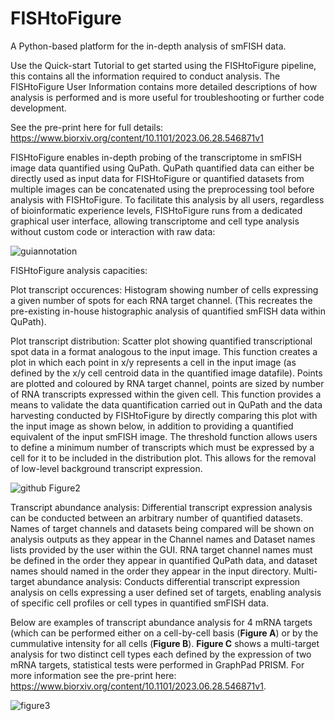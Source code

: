 # FISHtoFigure
A Python-based platform for the in-depth analysis of smFISH data.

Use the Quick-start Tutorial to get started using the FISHtoFigure pipeline, this contains all the information required to conduct analysis. The FISHtoFigure User Information contains more detailed descriptions of how analysis is performed and is more useful for troubleshooting or further code development. 

See the pre-print here for full details: https://www.biorxiv.org/content/10.1101/2023.06.28.546871v1

FISHtoFigure enables in-depth probing of the transcriptome in smFISH image data quantified using QuPath. QuPath quantified data can either be directly used as input data for FISHtoFigure or quantified datasets from multiple images can be concatenated using the preprocessing tool before analysis with FISHtoFigure. To facilitate this analysis by all users, regardless of bioinformatic experience levels, FISHtoFigure runs from a dedicated graphical user interface, allowing transcriptome and cell type analysis without custom code or interaction with raw data:

![guiannotation](https://github.com/Calum-Bentley-Abbot/FISHtoFigure/assets/109809682/0b23f957-44b2-40ef-bc16-795d8a657750)

FISHtoFigure analysis capacities: 

Plot transcript occurences: Histogram showing number of cells expressing a given number of spots for each RNA target channel. (This recreates the pre-existing in-house histographic analysis of quantified smFISH data within QuPath).

Plot transcript distribution: Scatter plot showing quantified transcriptional spot data in a format analogous to the input image. This function creates a plot in which each point in x/y represents a cell in the input image (as defined by the x/y cell centroid data in the quantified image datafile). Points are plotted and coloured by RNA target channel, points are sized by number of RNA transcripts expressed within the given cell. This function provides a means to validate the data quantification carried out in QuPath and the data harvesting conducted by FISHtoFigure by directly comparing this plot with the input image as shown below, in addition to providing a quantified equivalent of the input smFISH image. The threshold function allows users to define a minimum number of transcripts which must be expressed by a cell for it to be included in the distribution plot. This allows for the removal of low-level background transcript expression. 

![github Figure2](https://github.com/Calum-Bentley-Abbot/FISHtoFigure/assets/109809682/df52d515-04b7-4afe-8489-7dcf12261ef8)

Transcript abundance analysis: Differential transcript expression analysis can be conducted between an arbitrary number of quantified datasets. Names of target channels and datasets being compared will be shown on analysis outputs as they appear in the Channel names and Dataset names lists provided by the user within the GUI. RNA target channel names must be defined in the order they appear in quantified QuPath data, and dataset names should named in the order they appear in the input directory. Multi-target abundance analysis: Conducts differential transcript expression analysis on cells expressing a user defined set of targets, enabling analysis of specific cell profiles or cell types in quantified smFISH data. 

Below are examples of transcript abundance analysis for 4 mRNA targets (which can be performed either on a cell-by-cell basis (**Figure A**) or by the cummulative intensity for all cells (**Figure B**). **Figure C** shows a multi-target analysis for two distinct cell types each defined by the expression of two mRNA targets, statistical tests were performed in GraphPad PRISM. For more information see the pre-print here: https://www.biorxiv.org/content/10.1101/2023.06.28.546871v1.

![figure3](https://github.com/Calum-Bentley-Abbot/FISHtoFigure/assets/109809682/3144bb44-f809-43e4-b348-6a69110cf1b0)
